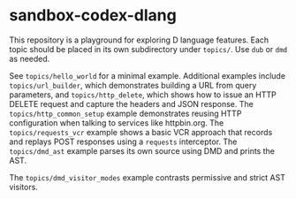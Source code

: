 # sandbox-codex-dlang

This repository is a playground for exploring D language features.
Each topic should be placed in its own subdirectory under `topics/`.
Use `dub` or `dmd` as needed.

See `topics/hello_world` for a minimal example. Additional examples
include `topics/url_builder`, which demonstrates building a URL from
query parameters, and `topics/http_delete`, which shows how to issue an
HTTP DELETE request and capture the headers and JSON response. The
`topics/http_common_setup` example demonstrates reusing HTTP
configuration when talking to services like httpbin.org. The
`topics/requests_vcr` example shows a basic VCR approach that
records and replays POST responses using a `requests` interceptor. The `topics/dmd_ast` example parses its own source using DMD and prints the AST.

The `topics/dmd_visitor_modes` example contrasts permissive and strict AST visitors.
